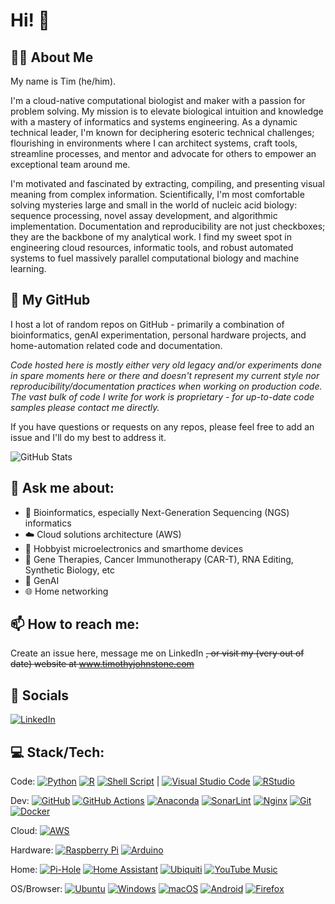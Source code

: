 # Hi! 👋

## 👨‍💻 About Me

My name is Tim (he/him). 

I'm a cloud-native computational biologist and maker with a passion for problem solving. My mission is to elevate biological intuition and knowledge with a mastery of informatics and systems engineering. As a dynamic technical leader, I'm known for deciphering esoteric technical challenges; flourishing in environments where I can architect systems, craft tools, streamline processes, and mentor and advocate for others to empower an exceptional team around me.

I'm motivated and fascinated by extracting, compiling, and presenting visual meaning from complex information. Scientifically, I'm most comfortable solving mysteries large and small in the world of nucleic acid biology: sequence processing, novel assay development, and algorithmic implementation. Documentation and reproducibility are not just checkboxes; they are the backbone of my analytical work. I find my sweet spot in engineering cloud resources, informatic tools, and robust automated systems to fuel massively parallel computational biology and machine learning.

## 📝 My GitHub
I host a lot of random repos on GitHub - primarily a combination of bioinformatics, genAI experimentation, personal hardware projects, and home-automation related code and documentation. 

*Code hosted here is mostly either very old legacy and/or experiments done in spare moments here or there and doesn't represent my current style nor reproducibility/documentation practices when working on production code. The vast bulk of code I write for work is proprietary - for up-to-date code samples please contact me directly.*

If you have questions or requests on any repos, please feel free to add an issue and I'll do my best to address it.

![GitHub Stats](https://github-readme-stats.vercel.app/api?username=tgjohnst&theme=transparent&show_icons=true&hide=contribs&count_private=true&include_all_commits=true&hide_title=true&line_height=20&hide_rank=true)

## 💬 **Ask me about:**
  - 🧬 Bioinformatics, especially Next-Generation Sequencing (NGS) informatics
  - ☁️ Cloud solutions architecture (AWS)
  - 🔌 Hobbyist microelectronics and smarthome devices
  - 🔬 Gene Therapies, Cancer Immunotherapy (CAR-T), RNA Editing, Synthetic Biology, etc
  - 🤖 GenAI
  - 🌐 Home networking

## 📫 **How to reach me:** 
Create an issue here, message me on LinkedIn ~~, or visit my (very out of date) website at www.timothyjohnstone.com~~

## 👥 Socials
[![LinkedIn](https://img.shields.io/badge/linkedin-%230077B5.svg?style=for-the-badge&logo=linkedin&logoColor=white)](https://www.linkedin.com/in/timjohnstone/)

## 💻 Stack/Tech:
<!-- https://github.com/Ileriayo/markdown-badges -->
Code: 
[![Python](https://img.shields.io/badge/python-3670A0?style=for-the-badge&logo=python&logoColor=ffdd54)](#) [![R](https://img.shields.io/badge/r-%23276DC3.svg?style=for-the-badge&logo=r&logoColor=white)](#) [![Shell Script](https://img.shields.io/badge/shell_script-%23121011.svg?style=for-the-badge&logo=gnu-bash&logoColor=white)](#) | [![Visual Studio Code](https://img.shields.io/badge/Visual%20Studio%20Code-0078d7.svg?style=for-the-badge&logo=visual-studio-code&logoColor=white)](#) 
[![RStudio](https://img.shields.io/badge/RStudio-4285F4?style=for-the-badge&logo=rstudio&logoColor=white)](#)

Dev: [![GitHub](https://img.shields.io/badge/github-%23121011.svg?style=for-the-badge&logo=github&logoColor=white)](#) [![GitHub Actions](https://img.shields.io/badge/github%20actions-%232671E5.svg?style=for-the-badge&logo=githubactions&logoColor=white)](#) [![Anaconda](https://img.shields.io/badge/Anaconda-%2344A833.svg?style=for-the-badge&logo=anaconda&logoColor=white)](#) [![SonarLint](https://img.shields.io/badge/SonarLint-CB2029?style=for-the-badge&logo=SONARLINT&logoColor=white)](#) [![Nginx](https://img.shields.io/badge/nginx-%23009639.svg?style=for-the-badge&logo=nginx&logoColor=white)](#) [![Git](https://img.shields.io/badge/git-%23F05033.svg?style=for-the-badge&logo=git&logoColor=white)](#) [![Docker](https://img.shields.io/badge/docker-%230db7ed.svg?style=for-the-badge&logo=docker&logoColor=white)](#)

Cloud: [![AWS](https://img.shields.io/badge/AWS-%23FF9900.svg?style=for-the-badge&logo=amazon-aws&logoColor=white)](#)

Hardware: [![Raspberry Pi](https://img.shields.io/badge/-RaspberryPi-C51A4A?style=for-the-badge&logo=Raspberry-Pi)](#) [![Arduino](https://img.shields.io/badge/-Arduino-00979D?style=for-the-badge&logo=Arduino&logoColor=white)](#) 

Home: [![Pi-Hole](https://img.shields.io/badge/pihole-%2396060C.svg?style=for-the-badge&logo=pi-hole&logoColor=white)](#) [![Home Assistant](https://img.shields.io/badge/home%20assistant-%2341BDF5.svg?style=for-the-badge&logo=home-assistant&logoColor=white)](#) [![Ubiquiti](https://img.shields.io/badge/ubiquiti-%230559C9.svg?style=for-the-badge&logo=ubiquiti&logoColor=white)](#) [![YouTube Music](https://img.shields.io/badge/YouTube_Music-FF0000?style=for-the-badge&logo=youtube-music&logoColor=white)](#)

OS/Browser: [![Ubuntu](https://img.shields.io/badge/Ubuntu-E95420?style=for-the-badge&logo=ubuntu&logoColor=white)](#) [![Windows](https://img.shields.io/badge/Windows-0078D6?style=for-the-badge&logo=windows&logoColor=white)](#) [![macOS](https://img.shields.io/badge/mac%20os-000000?style=for-the-badge&logo=macos&logoColor=F0F0F0)](#) [![Android](https://img.shields.io/badge/Android-3DDC84?style=for-the-badge&logo=android&logoColor=white)](#) [![Firefox](https://img.shields.io/badge/Firefox-FF7139?style=for-the-badge&logo=Firefox-Browser&logoColor=white)](#)
